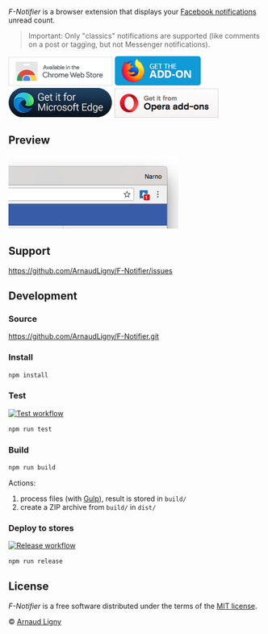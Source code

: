 _F-Notifier_ is a browser extension that displays your [Facebook notifications](https://www.facebook.com/help/1036755649750898/) unread count.

> Important: Only "classics" notifications are supported (like comments on a post or tagging, but not Messenger notifications).

[![F-Notifier available in the Chrome Web Store](docs/ChromeWebStoreBadgeWBorder.png)](https://chrome.google.com/webstore/detail/facebook-notifier/befpdcighpikpkklmfonkmdafmfnnkfn) [![F-Notifier available in Mozilla Add-ons](docs/AMO-button_1.png)](https://addons.mozilla.org/fr/firefox/addon/f-notifier/) [![Open New Tab After Current Tab available in Microsoft Edge Addons](docs/MicrosoftEdgeAddonsBadge.png)](https://microsoftedge.microsoft.com/addons/detail/fnotifier/jkpbopolkbhegaabkoljoofcfingihlp) [![Get F-Notifier from Opera add-ons](docs/addons_206x58_en.png)](https://addons.opera.com/fr/extensions/details/f-notifier/)

## Preview

![F-Notifier screenshot](docs/screenshot.png "F-Notifier screenshot")

## Support

<https://github.com/ArnaudLigny/F-Notifier/issues>

## Development

### Source

<https://github.com/ArnaudLigny/F-Notifier.git>

### Install

```bash
npm install
```

### Test

<a href="https://github.com/ArnaudLigny/F-Notifier/actions/workflows/test.yml"><img src="https://github.com/ArnaudLigny/F-Notifier/actions/workflows/test.yml/badge.svg" alt="Test workflow" /></a>

```bash
npm run test
```

### Build

```bash
npm run build
```

Actions:

1. process files (with [Gulp](https://gulpjs.com)), result is stored in `build/`
2. create a ZIP archive from `build/` in `dist/`

### Deploy to stores

<a href="https://github.com/ArnaudLigny/F-Notifier/actions/workflows/release.yml"><img src="https://github.com/ArnaudLigny/F-Notifier/actions/workflows/release.yml/badge.svg" alt="Release workflow" /></a>

```bash
npm run release
```

## License

_F-Notifier_ is a free software distributed under the terms of the [MIT license](https://opensource.org/licenses/MIT).

© [Arnaud Ligny](https://arnaudligny.fr)
